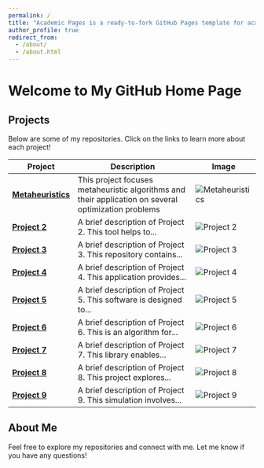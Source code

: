 ```yaml
---
permalink: /
title: "Academic Pages is a ready-to-fork GitHub Pages template for academic personal websites"
author_profile: true
redirect_from: 
  - /about/
  - /about.html
---
```

# Welcome to My GitHub Home Page

## Projects

Below are some of my repositories. Click on the links to learn more about each project!

| Project | Description | Image |
|---------|-------------|-------|
| [**Metaheuristics**](https://github.com/ozdindar/Metaheuristics) | This project focuses metaheuristic algorithms and their application on several optimization problems  | ![Metaheuristics](/images/favicon.ico) |
| [**Project 2**](https://github.com/yourusername/project2) | A brief description of Project 2. This tool helps to... | ![Project 2](https://via.placeholder.com/150 "Project 2 Image") |
| [**Project 3**](https://github.com/yourusername/project3) | A brief description of Project 3. This repository contains... | ![Project 3](https://via.placeholder.com/150 "Project 3 Image") |
| [**Project 4**](https://github.com/yourusername/project4) | A brief description of Project 4. This application provides... | ![Project 4](https://via.placeholder.com/150 "Project 4 Image") |
| [**Project 5**](https://github.com/yourusername/project5) | A brief description of Project 5. This software is designed to... | ![Project 5](https://via.placeholder.com/150 "Project 5 Image") |
| [**Project 6**](https://github.com/yourusername/project6) | A brief description of Project 6. This is an algorithm for... | ![Project 6](https://via.placeholder.com/150 "Project 6 Image") |
| [**Project 7**](https://github.com/yourusername/project7) | A brief description of Project 7. This library enables... | ![Project 7](https://via.placeholder.com/150 "Project 7 Image") |
| [**Project 8**](https://github.com/yourusername/project8) | A brief description of Project 8. This project explores... | ![Project 8](https://via.placeholder.com/150 "Project 8 Image") |
| [**Project 9**](https://github.com/yourusername/project9) | A brief description of Project 9. This simulation involves... | ![Project 9](https://via.placeholder.com/150 "Project 9 Image") |

## About Me
Feel free to explore my repositories and connect with me. Let me know if you have any questions!
